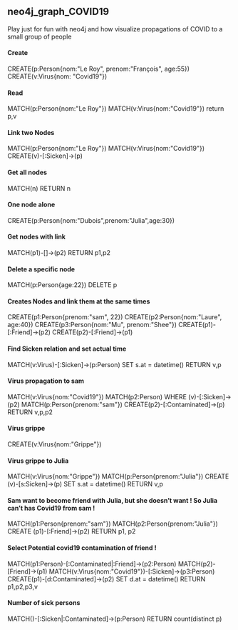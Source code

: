 ## neo4j_graph_COVID19
Play just for fun with neo4j and how visualize propagations of COVID to a small group of people


#### Create
CREATE(p:Person{nom:"Le Roy", prenom:"François", age:55})
CREATE(v:Virus{nom: "Covid19"})

#### Read
MATCH(p:Person{nom:"Le Roy"})
MATCH(v:Virus{nom:"Covid19"}) 
return p,v

#### Link two Nodes
MATCH(p:Person{nom:"Le Roy"})
MATCH(v:Virus{nom:"Covid19"})
CREATE(v)-[:Sicken]→(p)

#### Get all nodes
MATCH(n) RETURN n

#### One node alone
CREATE(p:Person{nom:"Dubois",prenom:"Julia",age:30})

#### Get nodes with link
MATCH(p1)-[]->(p2) RETURN p1,p2

#### Delete a specific node 
MATCH(p:Person{age:22}) DELETE p

#### Creates Nodes and link them at the same times
CREATE(p1:Person{prenom:"sam", 22})
CREATE(p2:Person{nom:"Laure", age:40})
CREATE(p3:Person{nom:"Mu", prenom:"Shee"})
CREATE(p1)-[:Friend]->(p2)
CREATE(p2)-[:Friend]->(p1)

#### Find Sicken relation and set actual time
MATCH(v:Virus)-[:Sicken]->(p:Person) 
SET s.at = datetime()
RETURN v,p

#### Virus propagation to sam 
MATCH(v:Virus{nom:"Covid19"})
MATCH(p2:Person) WHERE (v)-[:Sicken]->(p2) 
MATCH(p:Person{prenom:"sam"})
CREATE(p2)-[:Contaminated]->(p)
RETURN v,p,p2

#### Virus grippe
CREATE(v:Virus{nom:"Grippe"})

#### Virus grippe to Julia
MATCH(v:Virus{nom:"Grippe"})
MATCH(p:Person{prenom:"Julia"})
CREATE (v)-[s:Sicken]->(p)
SET s.at = datetime()
RETURN v,p

#### Sam want to become friend with Julia, but she doesn’t want ! So Julia can’t has Covid19 from sam !
MATCH(p1:Person{prenom:"sam"})
MATCH(p2:Person{prenom:"Julia"})
CREATE (p1)-[:Friend]->(p2) 
RETURN p1, p2


#### Select Potential covid19 contamination of friend !
MATCH(p1:Person)-[:Contaminated|:Friend]->(p2:Person)
MATCH(p2)-[Friend]->(p1)
MATCH(v:Virus{nom:"Covid19"})-[:Sicken]->(p3:Person) 
CREATE(p1)-[d:Contaminated]->(p2)
SET d.at = datetime()
RETURN p1,p2,p3,v

#### Number of sick persons
MATCH()-[:Sicken|:Contaminated]->(p:Person) RETURN count(distinct p)
